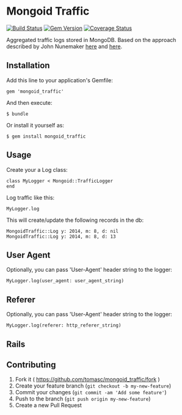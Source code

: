 # Mongoid Traffic

[![Build Status](https://travis-ci.org/tomasc/mongoid_traffic.svg)](https://travis-ci.org/tomasc/mongoid_traffic) [![Gem Version](https://badge.fury.io/rb/mongoid_traffic.svg)](http://badge.fury.io/rb/mongoid_traffic) [![Coverage Status](https://img.shields.io/coveralls/tomasc/mongoid_traffic.svg)](https://coveralls.io/r/tomasc/mongoid_traffic)

Aggregated traffic logs stored in MongoDB. Based on the approach described by John Nunemaker [here](http://www.railstips.org/blog/archives/2011/06/28/counters-everywhere/) and [here](http://www.railstips.org/blog/archives/2011/07/31/counters-everywhere-part-2/).

## Installation

Add this line to your application's Gemfile:

	gem 'mongoid_traffic'

And then execute:

	$ bundle

Or install it yourself as:

	$ gem install mongoid_traffic

## Usage

Create your a Log class:

	class MyLogger < Mongoid::TrafficLogger
	end

Log traffic like this:

	MyLogger.log

This will create/update the following records in the db:

	MongoidTraffic::Log y: 2014, m: 8, d: nil
	MongoidTraffic::Log y: 2014, m: 8, d: 13

## User Agent

Optionally, you can pass 'User-Agent' header string to the logger:

	MyLogger.log(user_agent: user_agent_string)

## Referer

Optionally, you can pass 'User-Agent' header string to the logger:

	MyLogger.log(referer: http_referer_string)

## Rails

## Contributing

1. Fork it ( https://github.com/tomasc/mongoid_traffic/fork )
2. Create your feature branch (`git checkout -b my-new-feature`)
3. Commit your changes (`git commit -am 'Add some feature'`)
4. Push to the branch (`git push origin my-new-feature`)
5. Create a new Pull Request
